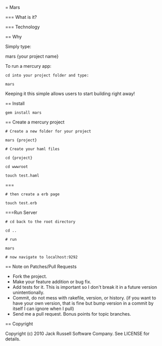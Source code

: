 = Mars 

=== What is it?


=== Technology


== Why


Simply type: 
 
   mars {your project name}


To run a mercury app:

    cd into your project folder and type:
    
    mars
    
Keeping it this simple allows users to start building right away!
 

== Install

    gem install mars


== Create a mercury project

    # Create a new folder for your project
    
    mars {project}
    
    # Create your haml files
    
    cd {project}
    
    cd wwwroot
    
    touch test.haml

===
    
    # then create a erb page
    
    touch test.erb
    
  
===Run Server
    
    # cd back to the root directory
    
    cd ..
    
    # run 
    
    mars
    
    # now navigate to localhost:9292
            
    
== Note on Patches/Pull Requests
 
* Fork the project.
* Make your feature addition or bug fix.
* Add tests for it. This is important so I don't break it in a
  future version unintentionally.
* Commit, do not mess with rakefile, version, or history.
  (if you want to have your own version, that is fine but bump version in a commit by itself I can ignore when I pull)
* Send me a pull request. Bonus points for topic branches.

== Copyright

Copyright (c) 2010 Jack Russell Software Company. See LICENSE for details.
